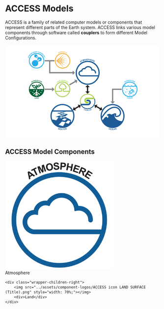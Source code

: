 # <div class="highlight-bg"> ACCESS Models </div>

ACCESS is a family of related computer models or components that represent
different parts of the Earth system. ACCESS links various model components through
software called **couplers** to form different Model Configurations.

![ACCESS-HIVE Logo](../assets/component-logos/access-components.png)

## ACCESS Model Components
<div class="wrapper-div">
    <div class="wrapper-children-left">
        <img src="../assets/component-logos/ACCESS icon ATMOSPHERE (Title).png" style="width: 70%;"></img> 
        <div>Atmosphere</div>
    </div>

    <div class="wrapper-children-right"> 
        <img src="../assets/component-logos/ACCESS icon LAND SURFACE (Title).png" style="width: 70%;"></img> 
        <div>Land</div>
    </div>
</div>

<!-- <table>
    <tr>
        <td>Atmosphere</td>
        <td>Land</td>
    </tr>
    <tr>
        <td>Ocean</td>
        <td>Sea Ice</td>
    </tr>
    <tr>
        <td>Aerosols and Atmospheric Chemistry</td>
        <td>Biogeochemistry Land</td>
    </tr>
    <tr>
        <td>Biogeochemistry Ocean</td>
        <td>Coupler</td>
    </tr>
</table> -->

